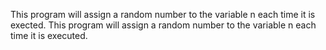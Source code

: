 This program will assign a random number to the variable n each time it is exected.
This program will assign a random number to the variable n each time it is executed.
